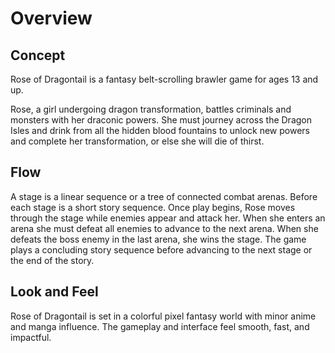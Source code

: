 # Overview

## Concept

Rose of Dragontail is a fantasy belt-scrolling brawler game for ages 13 and up.

Rose, a girl undergoing dragon transformation, battles criminals and monsters with her draconic powers. She must journey across the Dragon Isles and drink from all the hidden blood fountains to unlock new powers and complete her transformation, or else she will die of thirst.

## Flow

A stage is a linear sequence or a tree of connected combat arenas. Before each stage is a short story sequence. Once play begins, Rose moves through the stage while enemies appear and attack her. When she enters an arena she must defeat all enemies to advance to the next arena. When she defeats the boss enemy in the last arena, she wins the stage. The game plays a concluding story sequence before advancing to the next stage or the end of the story.

## Look and Feel

Rose of Dragontail is set in a colorful pixel fantasy world with minor anime and manga influence. The gameplay and interface feel smooth, fast, and impactful.
